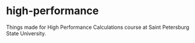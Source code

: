 # high-performance
Things made for High Performance Calculations course at Saint Petersburg State University.
